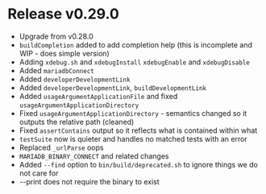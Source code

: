 # Release v0.29.0

- Upgrade from v0.28.0
- `buildCompletion` added to add completion help (this is incomplete and WIP - does simple version)
- Adding `xdebug.sh` and `xdebugInstall` `xdebugEnable` and `xdebugDisable`
- Added `mariadbConnect`
- Added `developerDevelopmentLink`
- Added `developerDevelopmentLink`, `buildDevelopmentLink`
- Added `usageArgumentApplicationFile` and fixed `usageArgumentApplicationDirectory`
- Fixed `usageArgumentApplicationDirectory` - semantics changed so it outputs the relative path (cleaned)
- Fixed `assertContains` output so it reflects what is contained within what
- `testSuite` now is quieter and handles no matched tests with an error
- Replaced `_urlParse` oops
- `MARIADB_BINARY_CONNECT` and related changes
- Added `--find` option to `bin/build/deprecated.sh` to ignore things we do not care for
- --print does not require the binary to exist

